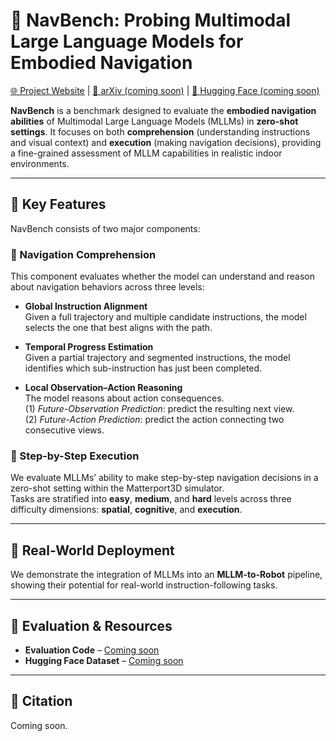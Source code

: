 # 🧭 NavBench: Probing Multimodal Large Language Models for Embodied Navigation

[🌐 Project Website](https://navbench.github.io) | [📄 arXiv (coming soon)](#) | [🤖 Hugging Face (coming soon)](#)

**NavBench** is a benchmark designed to evaluate the **embodied navigation abilities** of Multimodal Large Language Models (MLLMs) in **zero-shot settings**. It focuses on both **comprehension** (understanding instructions and visual context) and **execution** (making navigation decisions), providing a fine-grained assessment of MLLM capabilities in realistic indoor environments.

---

## 🌟 Key Features

NavBench consists of two major components:

### 🧠 Navigation Comprehension

This component evaluates whether the model can understand and reason about navigation behaviors across three levels:

- **Global Instruction Alignment**  
  Given a full trajectory and multiple candidate instructions, the model selects the one that best aligns with the path.

- **Temporal Progress Estimation**  
  Given a partial trajectory and segmented instructions, the model identifies which sub-instruction has just been completed.

- **Local Observation–Action Reasoning**  
  The model reasons about action consequences.  
  (1) *Future-Observation Prediction*: predict the resulting next view.  
  (2) *Future-Action Prediction*: predict the action connecting two consecutive views.

### 🚶 Step-by-Step Execution

We evaluate MLLMs’ ability to make step-by-step navigation decisions in a zero-shot setting within the Matterport3D simulator.  
Tasks are stratified into **easy**, **medium**, and **hard** levels across three difficulty dimensions: **spatial**, **cognitive**, and **execution**.

---

## 🤖 Real-World Deployment

We demonstrate the integration of MLLMs into an **MLLM-to-Robot** pipeline, showing their potential for real-world instruction-following tasks.

---

## 🧪 Evaluation & Resources

- **Evaluation Code** – [Coming soon](#)  
- **Hugging Face Dataset** – [Coming soon](#)

---

## 📎 Citation

Coming soon.
